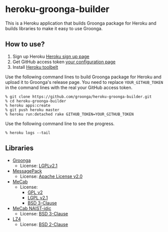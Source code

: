 # heroku-groonga-builder

This is a Heroku application that builds Groonga package for Heroku
and builds libraries to make it easy to use Groonga.

## How to use?

1. Sign up Heroku [Heroku sign up page](https://www.heroku.com)
2. Get GitHub access token [your configuration page](https://github.com/settings/applications)
3. Install [Heroku toolbelt](https://toolbelt.heroku.com)

Use the following command lines to build Groonga package for Heroku
and upload it to Groonga's release page. You need to replace
``YOUR_GITHUB_TOKEN`` in the command lines with the real your GitHub
access token.

    % git clone https://github.com/groonga/heroku-groonga-builder.git
    % cd heroku-groonga-builder
    % heroku apps:create
    % git push heroku master
    % heroku run:detached rake GITHUB_TOKEN=YOUR_GITHUB_TOKEN

Use the following command line to see the progress.

    % heroku logs --tail

## Libraries

* [Groonga](http://groonga.org/)
  * License: [LGPLv2.1](http://opensource.org/licenses/lgpl-2.1.php)
* [MessagePack](http://msgpack.org/)
  * License: [Apache License v2.0](http://www.apache.org/licenses/LICENSE-2.0)
* [MeCab](https://code.google.com/p/mecab/)
  * License:
    * [GPL v2](http://opensource.org/licenses/gpl-2.0.php)
    * [LGPL v2.1](http://opensource.org/licenses/lgpl-2.1.php)
    * [BSD 3-Clause](http://opensource.org/licenses/BSD-3-Clause)
* [MeCab NAIST-jdic](http://sourceforge.jp/projects/naist-jdic/)
  * License: [BSD 3-Clause](http://opensource.org/licenses/BSD-3-Clause)
* [LZ4](https://code.google.com/p/lz4/)
  * License: [BSD 2-Clause](http://opensource.org/licenses/BSD-2-Clause)
